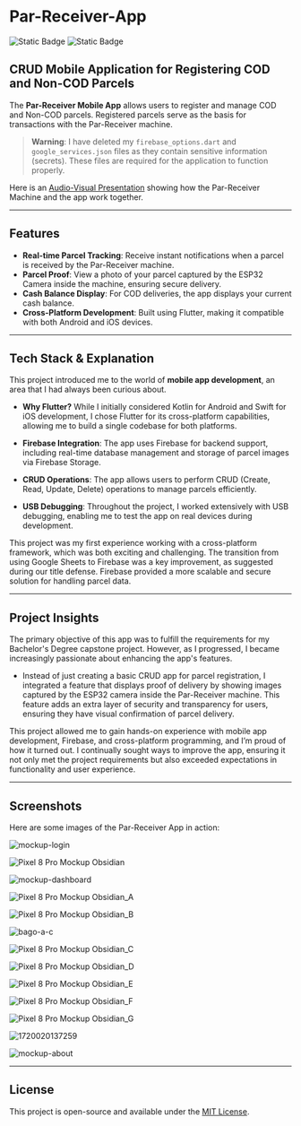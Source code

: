 # Par-Receiver-App

![Static Badge](https://img.shields.io/badge/Flutter-blue) ![Static Badge](https://img.shields.io/badge/Firebase-yellow)

## CRUD Mobile Application for Registering COD and Non-COD Parcels

The **Par-Receiver Mobile App** allows users to register and manage COD and Non-COD parcels. Registered parcels serve as the basis for transactions with the Par-Receiver machine.

> **Warning**: I have deleted my `firebase_options.dart` and `google_services.json` files as they contain sensitive information (secrets). These files are required for the application to function properly.

Here is an [Audio-Visual Presentation](https://drive.google.com/file/d/1YCKJfx-oJFWOlZKkQbCbiCAsmtDB7QLt/view?usp=sharing) showing how the Par-Receiver Machine and the app work together.

---

## Features

- **Real-time Parcel Tracking**: Receive instant notifications when a parcel is received by the Par-Receiver machine.
- **Parcel Proof**: View a photo of your parcel captured by the ESP32 Camera inside the machine, ensuring secure delivery.
- **Cash Balance Display**: For COD deliveries, the app displays your current cash balance.
- **Cross-Platform Development**: Built using Flutter, making it compatible with both Android and iOS devices.
  
---

## Tech Stack & Explanation

This project introduced me to the world of **mobile app development**, an area that I had always been curious about.

- **Why Flutter?** While I initially considered Kotlin for Android and Swift for iOS development, I chose Flutter for its cross-platform capabilities, allowing me to build a single codebase for both platforms.
  
- **Firebase Integration**: The app uses Firebase for backend support, including real-time database management and storage of parcel images via Firebase Storage.
  
- **CRUD Operations**: The app allows users to perform CRUD (Create, Read, Update, Delete) operations to manage parcels efficiently.
  
- **USB Debugging**: Throughout the project, I worked extensively with USB debugging, enabling me to test the app on real devices during development.

This project was my first experience working with a cross-platform framework, which was both exciting and challenging. The transition from using Google Sheets to Firebase was a key improvement, as suggested during our title defense. Firebase provided a more scalable and secure solution for handling parcel data.

---

## Project Insights

The primary objective of this app was to fulfill the requirements for my Bachelor's Degree capstone project. However, as I progressed, I became increasingly passionate about enhancing the app's features. 

- Instead of just creating a basic CRUD app for parcel registration, I integrated a feature that displays proof of delivery by showing images captured by the ESP32 camera inside the Par-Receiver machine. This feature adds an extra layer of security and transparency for users, ensuring they have visual confirmation of parcel delivery.

This project allowed me to gain hands-on experience with mobile app development, Firebase, and cross-platform programming, and I’m proud of how it turned out. I continually sought ways to improve the app, ensuring it not only met the project requirements but also exceeded expectations in functionality and user experience.

---

## Screenshots

Here are some images of the Par-Receiver App in action:

![mockup-login](https://github.com/user-attachments/assets/f848b1ee-8c2e-4259-aec3-db4e34ef8b03)

![Pixel 8 Pro Mockup Obsidian](https://github.com/user-attachments/assets/a03776a6-87c7-4ac8-a04d-97848e9c94eb)

![mockup-dashboard](https://github.com/user-attachments/assets/6fcfa574-e419-4878-a5f7-1e3d1ddbea5d)

![Pixel 8 Pro Mockup Obsidian_A](https://github.com/user-attachments/assets/82a9f7cd-eeec-432e-b3c3-8b91cdb8eb6a)

![Pixel 8 Pro Mockup Obsidian_B](https://github.com/user-attachments/assets/6f54085c-c592-4969-8359-89dd6e87d34a)

![bago-a-c](https://github.com/user-attachments/assets/d5df80d9-d1d9-4616-8a3a-75afd8e7ba87)

![Pixel 8 Pro Mockup Obsidian_C](https://github.com/user-attachments/assets/131f5e57-d2bf-4e90-a60a-4aac0a37244d)

![Pixel 8 Pro Mockup Obsidian_D](https://github.com/user-attachments/assets/11d2a328-78eb-4095-8963-50b41309a423)

![Pixel 8 Pro Mockup Obsidian_E](https://github.com/user-attachments/assets/e65b09be-78bf-41a5-82b9-676a5d359ad6)

![Pixel 8 Pro Mockup Obsidian_F](https://github.com/user-attachments/assets/ea428ccc-500f-4928-a1d5-d1e5b400672d)

![Pixel 8 Pro Mockup Obsidian_G](https://github.com/user-attachments/assets/78a45a3e-43e0-4067-a452-89850303676f)

![1720020137259](https://github.com/user-attachments/assets/1ea8b9f1-65dc-484b-ae65-67c44b60d760)

![mockup-about](https://github.com/user-attachments/assets/944af4d6-b6a2-4443-8f85-aeaee3d2549f)



---

## License

This project is open-source and available under the [MIT License](LICENSE).
